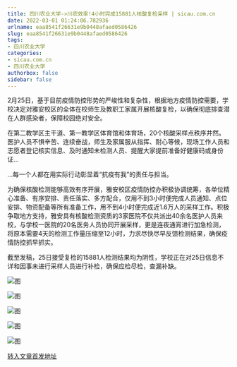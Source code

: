 ```yaml
---
title: 四川农业大学->川农效率!4小时完成15881人核酸复检采样 | sicau.com.cn
date: 2022-03-01 01:24:06.782936
urlname: eaa8541f26631e9b0448afaed0586426
slug: eaa8541f26631e9b0448afaed0586426
tags: 
- 四川农业大学
categories:
- sicau.com.cn
- 四川农业大学
authorbox: false
sidebar: false
---
```

2月25日，基于目前疫情防控形势的严峻性和复杂性，根据地方疫情防控需要，学校决定对雅安校区的全体在校师生及教职工家属开展核酸复检，以确保彻底排查潜在人群感染者，保障校园绝对安全。

在第二教学区主干道、第一教学区体育馆和体育场，20个核酸采样点秩序井然。医护人员不惧辛苦、连续奋战，师生及家属服从指挥、耐心等候，现场工作人员和志愿者登记核实信息、及时通知未检测人员、提醒大家提前准备好健康码或身份证…
<!--more-->
…每一个人都在用实际行动彰显着“抗疫有我”的责任与担当。

为确保核酸检测能够高效有序开展，雅安校区疫情防控办积极协调统筹，各单位精心准备、有序安排、责任落实、多方配合，仅用不到3小时便完成人员通知、点位安排、物资配备等所有准备工作，用不到4小时便完成近1.6万人的采样工作。积极争取地方支持，雅安具有核酸检测资质的3家医院不仅共派出40余名医护人员来校，与学校一医院的20名医务人员协同开展采样，更是连夜通宵进行加急检测，将原本需要4天的检测工作量压缩至12小时，力求尽快尽早反馈检测结果，确保疫情防控抓早抓实。

截至发稿，25日接受复检的15881人检测结果均为阴性，学校正在对25日信息不详和因事未进行采样人员进行补检，确保应检尽检，查漏补缺。

![图](https://news.sicau.edu.cn/__local/3/30/C1/46CD2A5D387E4881DBB3E04D07D_9ACFB995_10228.jpg)

![图](https://news.sicau.edu.cn/__local/8/5B/AF/61D376A4C1E80E9D82BC46DC130_0F4B8A5F_2E132.jpg)

![图](https://news.sicau.edu.cn/__local/7/17/93/1267387A61D24A26A16DE5358C6_EED56995_114BF.jpg)

![图](https://news.sicau.edu.cn/__local/9/A4/A3/4953B65409661D3826474ADD928_2F721959_2C001.jpg)

![图](https://news.sicau.edu.cn/__local/8/DC/A8/D395F51FAC7682D6AD358F81C8A_E7E1DAA5_22162.jpg)

[转入文章首发地址](https://news.sicau.edu.cn/info/1135/66805.htm)